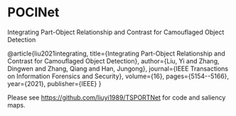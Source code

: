 # POCINet
Integrating Part-Object Relationship and Contrast for Camouflaged Object Detection

@article{liu2021integrating,
  title={Integrating Part-Object Relationship and Contrast for Camouflaged Object Detection},
  author={Liu, Yi and Zhang, Dingwen and Zhang, Qiang and Han, Jungong},
  journal={IEEE Transactions on Information Forensics and Security},
  volume={16},
  pages={5154--5166},
  year={2021},
  publisher={IEEE}
}

Please see https://github.com/liuyi1989/TSPORTNet for code and saliency maps.
